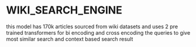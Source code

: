 # WIKI_SEARCH_ENGINE
this model has 170k articles sourced from wiki datasets and uses 2 pre trained transformers for bi encoding and cross encoding the queries to give most similar search and context based search result
